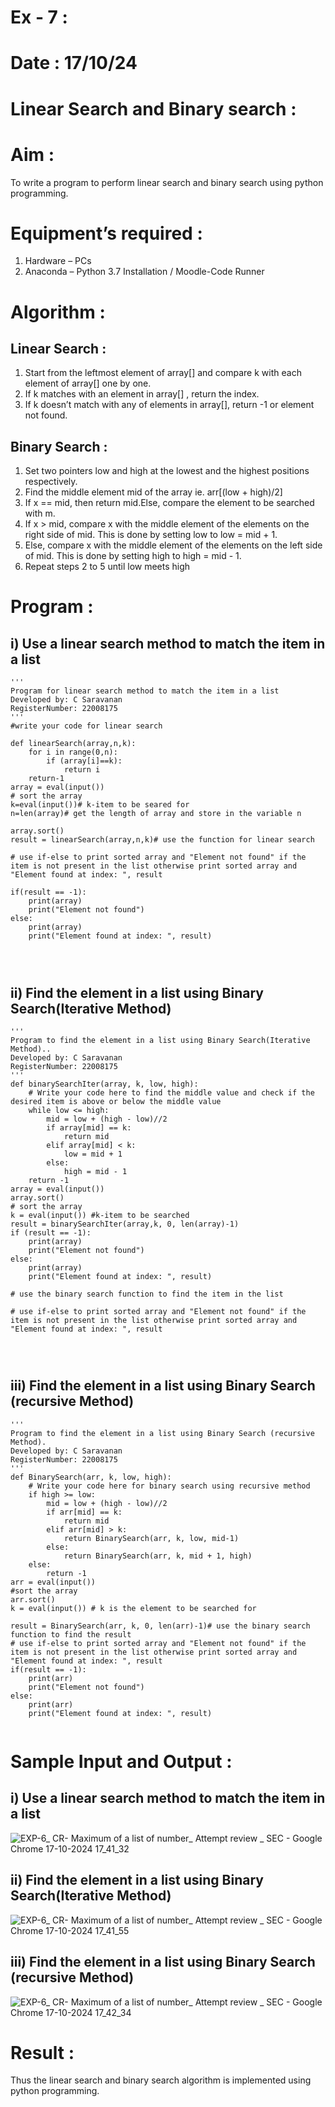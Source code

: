 # Ex - 7 :
# Date : 17/10/24
# Linear Search and Binary search :
# Aim :
To write a program to perform linear search and binary search using python programming.
# Equipment’s required :
1.	Hardware – PCs
2.	Anaconda – Python 3.7 Installation / Moodle-Code Runner
# Algorithm :
## Linear Search :
1.	Start from the leftmost element of array[] and compare k with each element of array[] one by one.
2.	If k matches with an element in array[] , return the index.
3.	If k doesn’t match with any of elements in array[], return -1 or element not found.
## Binary Search :
1.	Set two pointers low and high at the lowest and the highest positions respectively.
2.	Find the middle element mid of the array ie. arr[(low + high)/2]
3.	If x == mid, then return mid.Else, compare the element to be searched with m.
4.	If x > mid, compare x with the middle element of the elements on the right side of mid. This is done by setting low to low = mid + 1.
5.	Else, compare x with the middle element of the elements on the left side of mid. This is done by setting high to high = mid - 1.
6.	Repeat steps 2 to 5 until low meets high
# Program :
## i) Use a linear search method to match the item in a list
```
'''
Program for linear search method to match the item in a list
Developed by: C Saravanan
RegisterNumber: 22008175
'''
#write your code for linear search
    
def linearSearch(array,n,k):
    for i in range(0,n):
        if (array[i]==k):
            return i
    return-1
array = eval(input())
# sort the array
k=eval(input())# k-item to be seared for
n=len(array)# get the length of array and store in the variable n

array.sort()
result = linearSearch(array,n,k)# use the function for linear search

# use if-else to print sorted array and "Element not found" if the item is not present in the list otherwise print sorted array and "Element found at index: ", result

if(result == -1):
    print(array)
    print("Element not found")
else:
    print(array)
    print("Element found at index: ", result)




```
## ii) Find the element in a list using Binary Search(Iterative Method)
```
''' 
Program to find the element in a list using Binary Search(Iterative Method)..
Developed by: C Saravanan
RegisterNumber: 22008175
'''
def binarySearchIter(array, k, low, high):
    # Write your code here to find the middle value and check if the desired item is above or below the middle value
    while low <= high:
        mid = low + (high - low)//2
        if array[mid] == k:
            return mid
        elif array[mid] < k:
            low = mid + 1
        else:
            high = mid - 1
    return -1
array = eval(input())
array.sort()
# sort the array
k = eval(input()) #k-item to be searched
result = binarySearchIter(array,k, 0, len(array)-1)
if (result == -1):
    print(array)
    print("Element not found")
else:
    print(array)
    print("Element found at index: ", result)

# use the binary search function to find the item in the list

# use if-else to print sorted array and "Element not found" if the item is not present in the list otherwise print sorted array and "Element found at index: ", result




```
## iii) Find the element in a list using Binary Search (recursive Method)
```
''' 
Program to find the element in a list using Binary Search (recursive Method).
Developed by: C Saravanan
RegisterNumber: 22008175
'''
def BinarySearch(arr, k, low, high):
    # Write your code here for binary search using recursive method
    if high >= low:
        mid = low + (high - low)//2
        if arr[mid] == k:
            return mid
        elif arr[mid] > k:
            return BinarySearch(arr, k, low, mid-1)
        else:
            return BinarySearch(arr, k, mid + 1, high)
    else:
        return -1
arr = eval(input())
#sort the array
arr.sort()
k = eval(input()) # k is the element to be searched for

result = BinarySearch(arr, k, 0, len(arr)-1)# use the binary search function to find the result
# use if-else to print sorted array and "Element not found" if the item is not present in the list otherwise print sorted array and "Element found at index: ", result
if(result == -1):
    print(arr)
    print("Element not found")
else:
    print(arr)
    print("Element found at index: ", result)
    
```
# Sample Input and Output :
## i) Use a linear search method to match the item in a list
![EXP-6_ CR- Maximum of a list of number_ Attempt review _ SEC - Google Chrome 17-10-2024 17_41_32](https://github.com/user-attachments/assets/233b415f-29b7-421a-b7ac-a1fc0ef67941)
## ii) Find the element in a list using Binary Search(Iterative Method)
![EXP-6_ CR- Maximum of a list of number_ Attempt review _ SEC - Google Chrome 17-10-2024 17_41_55](https://github.com/user-attachments/assets/a3fd2e2d-eb99-4cd8-afe2-ccd129123e1f)
## iii) Find the element in a list using Binary Search (recursive Method)
![EXP-6_ CR- Maximum of a list of number_ Attempt review _ SEC - Google Chrome 17-10-2024 17_42_34](https://github.com/user-attachments/assets/5426609a-9753-4e22-9771-4bbc6d1d512e)
# Result :
Thus the linear search and binary search algorithm is implemented using python programming.
